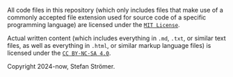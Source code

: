 All code files in this repository (which only includes files that make use of a commonly accepted file extension used for source code of a specific programming language) are licensed under the [`MIT License`](https://opensource.org/license/mit).

Actual written content (which includes everything in `.md`, `.txt`, or similar text files, as well as everything in `.html`, or similar markup language files) is licensed under the [`CC BY-NC-SA 4.0`](https://creativecommons.org/licenses/by-nc-sa/4.0/).

Copyright 2024-now, Stefan Strömer.
